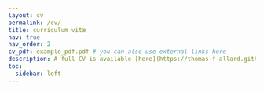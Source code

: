 ```yaml
---
layout: cv
permalink: /cv/
title: curriculum vitæ
nav: true
nav_order: 2
cv_pdf: example_pdf.pdf # you can also use external links here
description: A full CV is available [here](https://thomas-f-allard.github.io/assets/pdf/example_pdf.pdf) #This is a description of the page. You can modify it in '_pages/cv.md'. You can also change or remove the top pdf download button.
toc:
  sidebar: left
---
```

